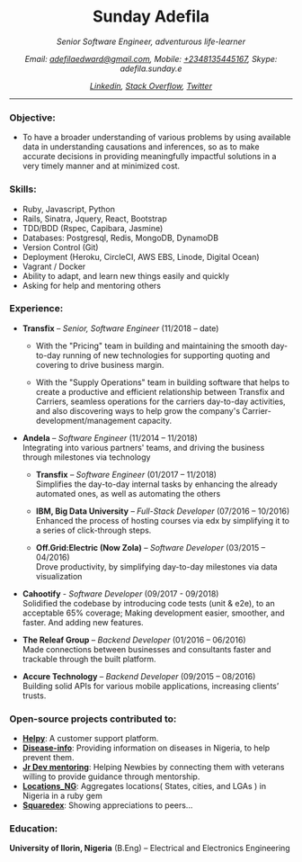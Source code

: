 <h1 align="center">Sunday Adefila</h1>
<p align="center"><i>Senior Software Engineer, adventurous life-learner</i></p>
<p align="center"><i>Email: <a href="mailto:adefilaedward@gmail.com">adefilaedward@gmail.com</a>, Mobile: <a href="tel:+2348135445167">+2348135445167</a>, Skype: adefila.sunday.e</i></p>

<p align="center"><i><a href=https://ng.linkedin.com/in/x6iae>Linkedin</a>, <a href=http://stackoverflow.com/users/4330954/x6iae>Stack Overflow</a>, <a href=https://twitter.com/x6iae>Twitter</a></i></p>

----
### Objective:
- To have a broader understanding of various problems by using available data in understanding causations and inferences, so as to make accurate decisions in providing meaningfully impactful solutions in a very timely manner and at minimized cost.

### Skills: 
- Ruby, Javascript, Python
- Rails, Sinatra, Jquery, React, Bootstrap
- TDD/BDD (Rspec, Capibara, Jasmine)
- Databases: Postgresql, Redis, MongoDB, DynamoDB
- Version Control (Git)
- Deployment (Heroku, CircleCI, AWS EBS, Linode, Digital Ocean)
- Vagrant / Docker
- Ability to adapt, and learn new things easily and quickly
- Asking for help and mentoring others

### Experience:
- **Transfix** – _Senior, Software Engineer_ (11/2018 – date) <br>
	- With the "Pricing" team in building and maintaining the smooth day-to-day running of new technologies for supporting quoting and covering to drive business margin.

	- With the "Supply Operations" team in building software that helps to create a productive and efficient relationship between Transfix and Carriers, seamless operations for the carriers day-to-day activities, and also discovering ways to help grow the company's Carrier-development/management capacity.

- **Andela** – _Software Engineer_ (11/2014 – 11/2018)<br>
Integrating into various partners' teams, and driving the business through milestones via technology

	- **Transfix** – _Software Engineer_ (01/2017 – 11/2018) <br>
Simplifies the day-to-day internal tasks by enhancing the already automated ones, as well as automating the others

	- **IBM, Big Data University** – _Full-Stack Developer_ (07/2016 – 10/2016)<br>
Enhanced the process of hosting courses via edx by simplifying it to a series of click-through steps. 

	- **Off.Grid:Electric (Now Zola)** – _Software Developer_ (03/2015 – 04/2016) <br>
Drove productivity, by simplifying day-to-day milestones via data visualization

- **Cahootify** - _Software Developer_ (09/2017 - 09/2018)<br>
Solidified the codebase by introducing code tests (unit & e2e), to an acceptable 65% coverage; Making development easier, smoother, and faster. And adding new features.

- **The Releaf Group** – _Backend Developer_ (01/2016 – 06/2016)<br>
Made connections between businesses and consultants faster and trackable through the built platform.

- **Accure Technology** – _Backend Developer_ (09/2015 – 08/2016)<br>
Building solid APIs for various mobile applications, increasing clients’ trusts.

### Open-source projects contributed to:
- **[Helpy](https://helpy.io/)**: A customer support platform.
- **[Disease-info](https://disease-info.herokuapp.com)**: Providing information on diseases in Nigeria, to help prevent them.
- **[Jr Dev mentoring](http://www.jrdevmentoring.com/)**: Helping Newbies by connecting them with veterans willing to provide guidance through mentorship.
- **[Locations_NG](https://github.com/ceemion/locations_ng)**: Aggregates locations( States, cities, and LGAs ) in Nigeria in a ruby gem
- **[Squaredex](https://github.com/devcenter-square/squaredex)**: Showing appreciations to peers...
	



### Education:
**University of Ilorin, Nigeria** (B.Eng) – Electrical and Electronics Engineering
